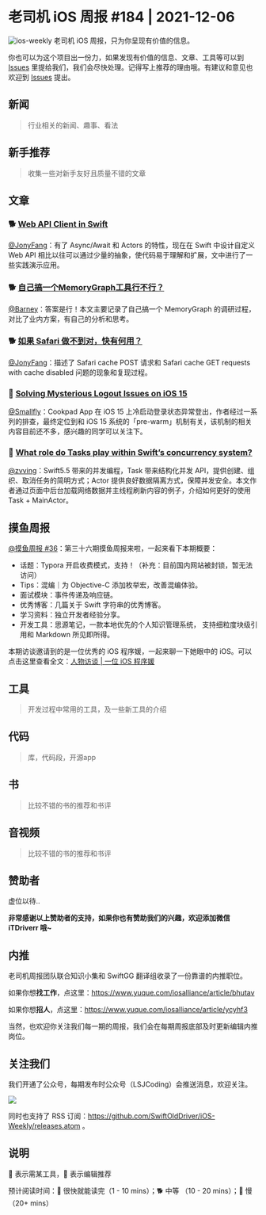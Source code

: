 # 老司机 iOS 周报 #184 | 2021-12-06

![ios-weekly](https://github.com/SwiftOldDriver/iOS-Weekly/blob/master/assets/ios-weekly.png?raw=true)
老司机 iOS 周报，只为你呈现有价值的信息。

你也可以为这个项目出一份力，如果发现有价值的信息、文章、工具等可以到 [Issues](https://github.com/SwiftOldDriver/iOS-Weekly/issues) 里提给我们，我们会尽快处理。记得写上推荐的理由哦。有建议和意见也欢迎到 [Issues](https://github.com/SwiftOldDriver/iOS-Weekly/issues) 提出。

## 新闻

> 行业相关的新闻、趣事、看法

## 新手推荐

> 收集一些对新手友好且质量不错的文章

## 文章

### 🐕 [Web API Client in Swift](https://kean.blog/post/new-api-client)

[@JonyFang](https://github.com/JonyFang)：有了 Async/Await 和 Actors 的特性，现在在 Swift 中设计自定义 Web API 相比以往可以通过少量的抽象，使代码易于理解和扩展，文中进行了一些实践演示应用。

### 🐕 [自己搞一个MemoryGraph工具行不行？](https://mp.weixin.qq.com/s/pggPc5gWpV6ZX0rnVpN22Q)

[@Barney](https://github.com/BarneyZhaoooo)：答案是行！本文主要记录了自己搞一个 MemoryGraph 的调研过程，对比了业内方案，有自己的分析和思考。

### 🐕 [如果 Safari 做不到对，快有何用？](https://coderemixer.com/2020/10/21/safari-is-fast-but-so-what/)

[@JonyFang](https://github.com/JonyFang)：描述了 Safari cache POST 请求和 Safari cache GET requests with cache disabled 问题的现象和复现过程。

### 🐎 [Solving Mysterious Logout Issues on iOS 15](https://sourcediving.com/solving-mysterious-logout-issues-on-ios-15-8b818c089466)

[@Smallfly](https://github.com/iostalks)：Cookpad App 在 iOS 15 上冷启动登录状态异常登出，作者经过一系列的排查，最终定位到和 iOS 15 系统的「pre-warm」机制有关，该机制的相关内容目前还不多，感兴趣的同学可以关注下。

### 🐎 [What role do Tasks play within Swift’s concurrency system?](https://www.swiftbysundell.com/articles/the-role-tasks-play-in-swift-concurrency/)

[@zvving](https://github.com/zvving)：Swift5.5 带来的并发编程，Task 带来结构化并发 API，提供创建、组织、取消任务的简明方式；Actor 提供良好数据隔离方式，保障并发安全。本文作者通过页面中后台加载网络数据并主线程刷新内容的例子，介绍如何更好的使用 Task + MainActor。


## 摸鱼周报

[@摸鱼周报 #36](https://mp.weixin.qq.com/s/K_JHs1EoEn222huWIoJRmA)：第三十六期摸鱼周报来啦，一起来看下本期概要：

* 话题：Typora 开启收费模式，支持！（补充：目前国内网站被封锁，暂无法访问）
* Tips：混编｜为 Objective-C 添加枚举宏，改善混编体验。
* 面试模块：事件传递及响应链。
* 优秀博客：几篇关于 Swift 字符串的优秀博客。
* 学习资料：独立开发者经验分享。
* 开发工具：思源笔记，一款本地优先的个人知识管理系统， 支持细粒度块级引用和 Markdown 所见即所得。

本期访谈邀请到的是一位优秀的 iOS 程序媛，一起来聊一下她眼中的 iOS。可以点击这里查看全文：[人物访谈 | 一位 iOS 程序媛](https://mp.weixin.qq.com/s/XIaiNY2oNEtayPcGNSos_A)

## 工具

> 开发过程中常用的工具，及一些新工具的介绍

## 代码

> 库，代码段，开源app

## 书

> 比较不错的书的推荐和书评

## 音视频

> 比较不错的书的推荐和书评

## 赞助者

虚位以待..

**非常感谢以上赞助者的支持，如果你也有赞助我们的兴趣，欢迎添加微信 iTDriverr 哦~**

## 内推

老司机周报团队联合知识小集和 SwiftGG 翻译组收录了一份靠谱的内推职位。

如果你想**找工作**，点这里：https://www.yuque.com/iosalliance/article/bhutav

如果你想**招人**，点这里：https://www.yuque.com/iosalliance/article/ycyhf3

当然，也欢迎你关注我们每一期的周报，我们会在每期周报底部及时更新编辑内推岗位。

## 关注我们

我们开通了公众号，每期发布时公众号（LSJCoding）会推送消息，欢迎关注。

![](https://github.com/SwiftOldDriver/iOS-Weekly/blob/master/assets/qrcode_for_wechat.jpg?raw=true)

同时也支持了 RSS 订阅：https://github.com/SwiftOldDriver/iOS-Weekly/releases.atom 。

## 说明

🚧 表示需某工具，🌟 表示编辑推荐

预计阅读时间：🐎 很快就能读完（1 - 10 mins）；🐕 中等 （10 - 20 mins）；🐢 慢（20+ mins）
